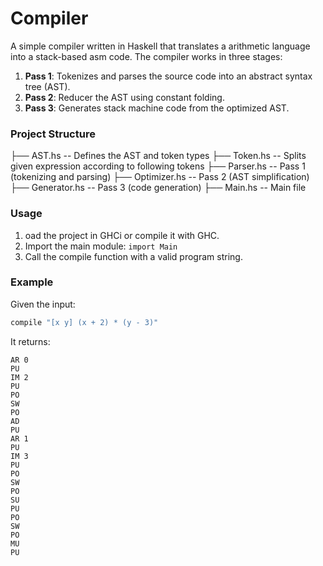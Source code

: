 # Compiler

A simple compiler written in Haskell that translates a arithmetic language into a stack-based asm code. The compiler works in three stages:

1. **Pass 1**: Tokenizes and parses the source code into an abstract syntax tree (AST).
2. **Pass 2**: Reducer the AST using constant folding.
3. **Pass 3**: Generates stack machine code from the optimized AST.

### Project Structure
├── AST.hs -- Defines the AST and token types
├── Token.hs -- Splits given expression according to following tokens
├── Parser.hs -- Pass 1 (tokenizing and parsing)
├── Optimizer.hs -- Pass 2 (AST simplification)
├── Generator.hs -- Pass 3 (code generation)
├── Main.hs -- Main file


### Usage

1. oad the project in GHCi or compile it with GHC.
2. Import the main module: `import Main`
3. Call the compile function with a valid program string.

### Example

Given the input:

```haskell
compile "[x y] (x + 2) * (y - 3)"
```

It returns:

```
AR 0
PU
IM 2
PU
PO
SW
PO
AD
PU
AR 1
PU
IM 3
PU
PO
SW
PO
SU
PU
PO
SW
PO
MU
PU
```